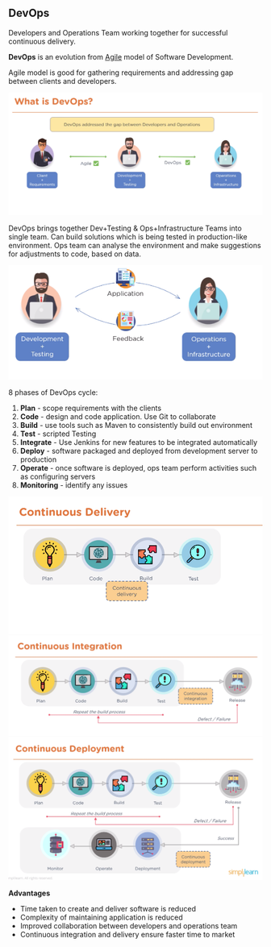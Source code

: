 ## DevOps

Developers and Operations Team working together for successful continuous delivery.

**DevOps** is an evolution from [Agile](./WaterfallAgile.md) model of Software Development.

Agile model is good for gathering requirements and addressing gap between clients and developers.

<img src="../Assets/whatisdevops.png" alt="pic"/>

DevOps brings together Dev+Testing & Ops+Infrastructure Teams into single team. Can build solutions which is being tested in production-like environment. Ops team can analyse the environment and make suggestions for adjustments to code, based on data.

<img src="../Assets/DevAndOps.png" alt="pic"/>

8 phases of DevOps cycle:

1. **Plan** - scope requirements with the clients
2. **Code** - design and code application. Use Git to collaborate
3. **Build** - use tools such as Maven to consistently build out environment
4. **Test** - scripted Testing
5. **Integrate** - Use Jenkins for new features to be integrated automatically
6. **Deploy** - software packaged and deployed from development server to production
7. **Operate** - once software is deployed, ops team perform activities such as configuring servers
8. **Monitoring** - identify any issues

<img src="../Assets/ConDelivery.png" alt="pic"/>
<img src="../Assets/ConIntegration.png" alt="pic"/>
<img src="../Assets/ConDeployment.png" alt="pic"/>

**Advantages**

- Time taken to create and deliver software is reduced
- Complexity of maintaining application is reduced
- Improved collaboration between developers and operations team
- Continuous integration and delivery ensure faster time to market
